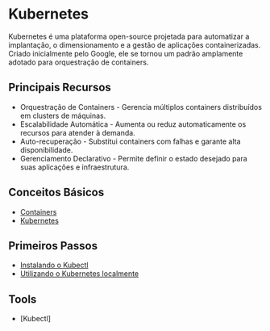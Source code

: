 # Kubernetes

Kubernetes é uma plataforma open-source projetada para automatizar a implantação, o dimensionamento e a gestão de aplicações containerizadas. Criado inicialmente pelo Google, ele se tornou um padrão amplamente adotado para orquestração de containers.

## Principais Recursos

- Orquestração de Containers - Gerencia múltiplos containers distribuídos em clusters de máquinas.
- Escalabilidade Automática - Aumenta ou reduz automaticamente os recursos para atender à demanda.
- Auto-recuperação - Substitui containers com falhas e garante alta disponibilidade.
- Gerenciamento Declarativo - Permite definir o estado desejado para suas aplicações e infraestrutura.

## Conceitos Básicos

- [Containers](/DevOps/Kubernetes/Containers.md)
- [Kubernetes](/DevOps/Kubernetes/Kubernetes.md)

## Primeiros Passos

- [Instalando o Kubectl](/DevOps/Kubernetes/instalando_kubectl.md)
- [Utilizando o Kubernetes localmente](/DevOps/Kubernetes/kubernetes_local.md)

## Tools
- [Kubectl]